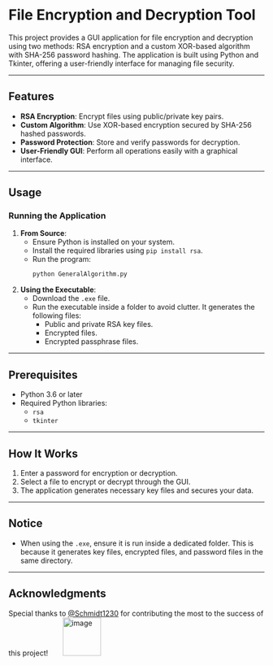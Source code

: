 # File Encryption and Decryption Tool

This project provides a GUI application for file encryption and decryption using two methods: RSA encryption and a custom XOR-based algorithm with SHA-256 password hashing. The application is built using Python and Tkinter, offering a user-friendly interface for managing file security.

---

## Features
- **RSA Encryption**: Encrypt files using public/private key pairs.
- **Custom Algorithm**: Use XOR-based encryption secured by SHA-256 hashed passwords.
- **Password Protection**: Store and verify passwords for decryption.
- **User-Friendly GUI**: Perform all operations easily with a graphical interface.

---

## Usage

### Running the Application
1. **From Source**:
   - Ensure Python is installed on your system.
   - Install the required libraries using `pip install rsa`.
   - Run the program:
     ```bash
     python GeneralAlgorithm.py
     ```
2. **Using the Executable**:
   - Download the `.exe` file.
   - Run the executable inside a folder to avoid clutter. It generates the following files:
     - Public and private RSA key files.
     - Encrypted files.
     - Encrypted passphrase files.

---

## Prerequisites
- Python 3.6 or later
- Required Python libraries:
  - `rsa`
  - `tkinter`

---

## How It Works
1. Enter a password for encryption or decryption.
2. Select a file to encrypt or decrypt through the GUI.
3. The application generates necessary key files and secures your data.

---

## Notice
- When using the `.exe`, ensure it is run inside a dedicated folder. This is because it generates key files, encrypted files, and password files in the same directory.

---

## Acknowledgments
Special thanks to [@Schmidt1230](https://github.com/Schmidt1230) for contributing the most to the success of this project! 
<img src="https://github.com/user-attachments/assets/7724cc14-2a6f-4650-b371-28f1c382e335" alt="image" width="75" style="margin-left: 25px;"/>


